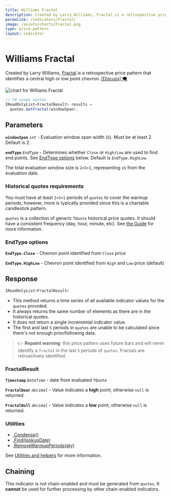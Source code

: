 ```yaml
---
title: Williams Fractal
description: Created by Larry Williams, Fractal is a retrospective price pattern that identifies a central high or low point chevron.
permalink: /indicators/Fractal/
image: /assets/charts/Fractal.png
type: price-pattern
layout: indicator
---
```


# Williams Fractal

Created by Larry Williams, [Fractal](https://www.investopedia.com/terms/f/fractal.asp) is a retrospective price pattern that identifies a central high or low point chevron.
[[Discuss] 🗨️](https://github.com/DaveSkender/Stock.Indicators/discussions/255 "Community discussion about this indicator")

![chart for Williams Fractal](/assets/charts/Fractal.png)

```csharp
// C# usage syntax
IReadOnlyList<FractalResult> results =
  quotes.GetFractal(windowSpan);
```

## Parameters

**`windowSpan`** _`int`_ - Evaluation window span width (`S`).  Must be at least 2.  Default is 2.

**`endType`** _`EndType`_ - Determines whether `Close` or `High/Low` are used to find end points.  See [EndType options](#endtype-options) below.  Default is `EndType.HighLow`.

The total evaluation window size is `2×S+1`, representing `±S` from the evaluation date.

### Historical quotes requirements

You must have at least `2×S+1` periods of `quotes` to cover the warmup periods; however, more is typically provided since this is a chartable candlestick pattern.

`quotes` is a collection of generic `TQuote` historical price quotes.  It should have a consistent frequency (day, hour, minute, etc).  See [the Guide]({{site.baseurl}}/guide/#historical-quotes) for more information.

### EndType options

**`EndType.Close`** - Chevron point identified from `Close` price

**`EndType.HighLow`** - Chevron point identified from `High` and `Low` price (default)

## Response

```csharp
IReadOnlyList<FractalResult>
```

- This method returns a time series of all available indicator values for the `quotes` provided.
- It always returns the same number of elements as there are in the historical quotes.
- It does not return a single incremental indicator value.
- The first and last `S` periods in `quotes` are unable to be calculated since there's not enough prior/following data.

> &#128073; **Repaint warning**: this price pattern uses future bars and will never identify a `fractal` in the last `S` periods of `quotes`.  Fractals are retroactively identified.

### FractalResult

**`Timestamp`** _`DateTime`_ - date from evaluated `TQuote`

**`FractalBear`** _`decimal`_ - Value indicates a **high** point; otherwise `null` is returned.

**`FractalBull`** _`decimal`_ - Value indicates a **low** point; otherwise `null` is returned.

### Utilities

- [.Condense()]({{site.baseurl}}/utilities#condense)
- [.Find(lookupDate)]({{site.baseurl}}/utilities#find-indicator-result-by-date)
- [.RemoveWarmupPeriods(qty)]({{site.baseurl}}/utilities#remove-warmup-periods)

See [Utilities and helpers]({{site.baseurl}}/utilities#utilities-for-indicator-results) for more information.

## Chaining

This indicator is not chain-enabled and must be generated from `quotes`.  It **cannot** be used for further processing by other chain-enabled indicators.
